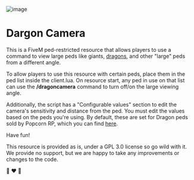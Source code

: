 ![image](https://github.com/user-attachments/assets/650051bc-7d5b-4c82-99ae-f273a882d2d7)


# Dargon Camera

This is a FiveM ped-restricted resource that allows players to use a command to view large peds like giants, [dragons](https://popcornrp-store.tebex.io/category/mythical), and other "large" peds from a different angle.

To allow players to use this resource with certain peds, place them in the ped list inside the client.lua. On resource start, any ped in use on that list can use the **/dragoncamera** command to turn off/on the large viewing angle.

Additionally, the script has a "Configurable values" section to edit the camera's sensitivity and distance from the ped. You must edit the values based on the peds you're using. By default, these are set for Dragon peds sold by Popcorn RP, which you can find [here](https://popcornrp-store.tebex.io/category/mythical).

Have fun!

This resource is provided as is, under a GPL 3.0 license so go wild with it. We provide no support, but we are happy to take any improvements or changes to the code. 

🐉 ❤️ 🍿
